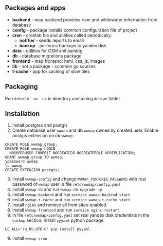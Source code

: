 ## Packages and apps

* **backend** - map backend provides river and whitewater information from database
* **config** - package installs common configuration file of project
* **cron** - crontab file and utilities called periodically:
    * **notifier** - sends reports to email
    * **backup** - performs backups to yandex disk
* **data** - utilities for OSM xml parsing
* **db** - database migrations package
* **frontend** - map frontend: html, css, js, images
* **lib** - not a package - common go sources
* **t-cache** - app for caching of slow tiles

## Packaging

Run ``debuild -us -uc`` in directory containing ``debian`` folder

## Installation
1. Install postgres and postgis
2. Create database user ``wwmap`` and db ``wwmap`` owned by created user. Enable postgis extension on db ``wwmap``:
```
CREATE ROLE wwmap_group;
CREATE ROLE wwmap LOGIN
  NOSUPERUSER INHERIT NOCREATEDB NOCREATEROLE NOREPLICATION;
GRANT wwmap_group TO wwmap;
\password wwmap
\c wwmap
CREATE EXTENSION postgis;
```
3. Install ``wwmap-config`` and change ``WWMAP_POSTGRES_PASSWORD`` with real password of ``wwmap`` user in file ``/etc/wwmap/config.yaml``
4. Install ``wwmap-db`` and run ``wwmap-db-upgrade up``
5. Install ``wwmap-backend`` and run ``service wwmap-backend start``
5. Install ``wwmap-t-cache`` and run ``service wwmap-t-cache start``
6. Install ``nginx`` and remove all from sites-enabled.
7. Install ``wwmap-frontend`` and run ``service nginx restart``
8. In file ``/etc/wwmap/config.yaml`` set real yandex disk credentials in the ``backup`` section. Install ``pyyaml`` python package:
```
LC_ALL='ru_RU.UTF-8' pip install pyyaml
```
9. Install ``wwmap-cron``